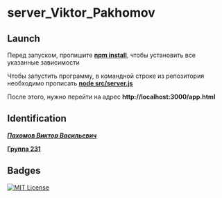 # server_Viktor_Pakhomov

## Launch

Перед запуском, пропишите <ins>**npm install**</ins>, чтобы установить все указанные зависимости

Чтобы запустить программу, в командной строке из репозитория необходимо прописать <ins>**node src/server.js**</ins>

После этого, нужно перейти на адрес **http://localhost:3000/app.html**

## Identification

<ins>***Пахомов Виктор Васильевич***</ins>

<ins>**Группа 231**</ins>

## Badges

[![MIT License](https://img.shields.io/badge/License-MIT-green.svg)](https://choosealicense.com/licenses/mit/)

